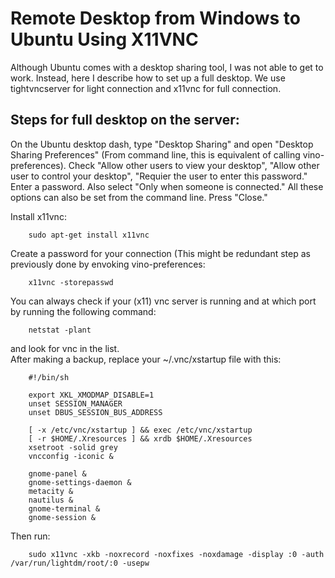 # Remote Desktop from Windows to Ubuntu Using X11VNC
Although Ubuntu comes with a desktop sharing tool, I was not able to get to work. Instead, here I describe how to 
set up a full desktop. We use tightvncserver for light connection and x11vnc for full connection.

## Steps for full desktop on the server:
On the Ubuntu desktop dash, type "Desktop Sharing" and open "Desktop Sharing Preferences" (From command line, this is equivalent of calling vino-preferences). Check "Allow other users to view your desktop", "Allow other user to control your desktop", "Requier the user to enter this password." Enter a password. Also select "Only when someone is connected." All these options can also be set from the command line. Press "Close."

Install x11vnc:
```
    sudo apt-get install x11vnc
```    
Create a password for your connection (This might be redundant step as previously done by envoking vino-preferences:    
```
    x11vnc -storepasswd  
``` 
You can always check if your (x11) vnc server is running and at which port by running the following command:
```
    netstat -plant
```
and look for vnc in the list.    
After making a backup, replace your ~/.vnc/xstartup file with this:
```    
    #!/bin/sh

    export XKL_XMODMAP_DISABLE=1
    unset SESSION_MANAGER
    unset DBUS_SESSION_BUS_ADDRESS

    [ -x /etc/vnc/xstartup ] && exec /etc/vnc/xstartup
    [ -r $HOME/.Xresources ] && xrdb $HOME/.Xresources
    xsetroot -solid grey
    vncconfig -iconic &

    gnome-panel &
    gnome-settings-daemon &
    metacity &
    nautilus &
    gnome-terminal &
    gnome-session &
```
Then run:
```
    sudo x11vnc -xkb -noxrecord -noxfixes -noxdamage -display :0 -auth /var/run/lightdm/root/:0 -usepw
```    




